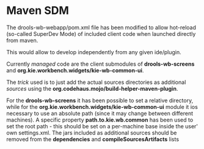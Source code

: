 Maven SDM
=========

The drools-wb-webapp/pom.xml file has been modified to allow hot-reload (so-called SuperDev Mode) of included client code when launched directly from maven.</p>
This would allow to develop independently from any given ide/plugin.</p>
Currently *managed* code are the client submodules of **drools-wb-screens** and **org.kie.workbench.widgets/kie-wb-common-ui**.</p>
The *trick* used is to just add the actual sources directories as additional *sources* using the **org.codehaus.mojo/build-helper-maven-plugin**.</p>
For the **drools-wb-screens** it has been possible to set a relative directory, while for the **org.kie.workbench.widgets/kie-wb-common-ui** module it ios necessary to use an absolute path (since it may change between different machines).
A specific property **path.to.kie.wb.common** has been used to set the root path - this should be set on a per-machine base inside the user' own settings.xml.
The jars included as additional sources should be removed from the **dependencies** and **compileSourcesArtifacts** lists

